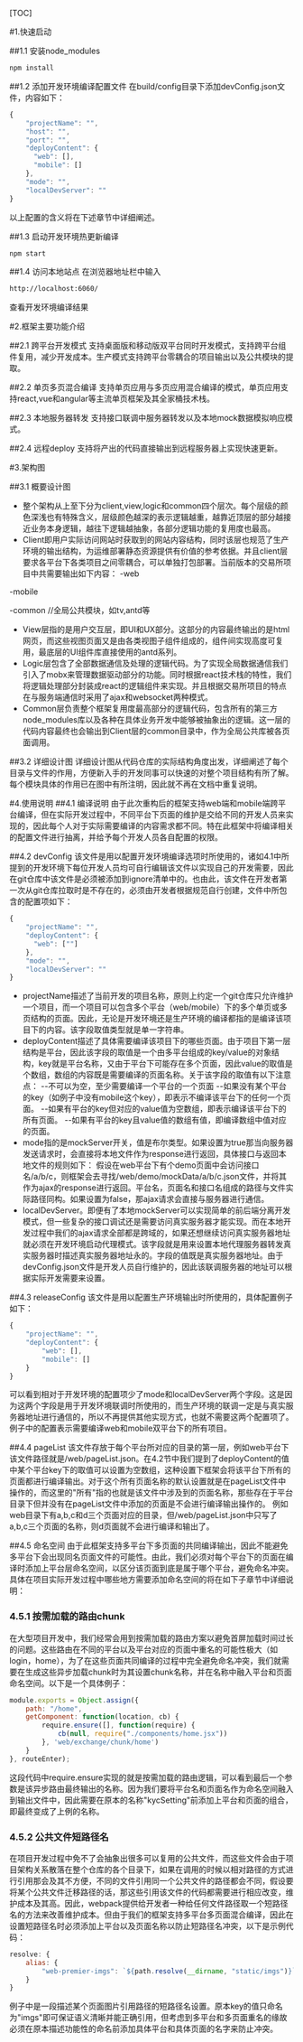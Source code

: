 [TOC]

#1.快速启动

##1.1 安装node_modules
```sh
npm install
```

##1.2 添加开发环境编译配置文件
在build/config目录下添加devConfig.json文件，内容如下：
```javascript
{
    "projectName": "",
    "host": "",
    "port": "",
    "deployContent": {
      "web": [],
      "mobile": []
    },
    "mode": "",
    "localDevServer": ""
}
```
以上配置的含义将在下述章节中详细阐述。

##1.3 启动开发环境热更新编译
```sh
npm start
```

##1.4 访问本地站点
在浏览器地址栏中输入
```sh
http://localhost:6060/
```
查看开发环境编译结果

#2.框架主要功能介绍

##2.1 跨平台开发模式
支持桌面版和移动版双平台同时开发模式，支持跨平台组件复用，减少开发成本。生产模式支持跨平台零耦合的项目输出以及公共模块的提取。

##2.2 单页多页混合编译
支持单页应用与多页应用混合编译的模式，单页应用支持react,vue和angular等主流单页框架及其全家桶技术栈。

##2.3 本地服务器转发
支持接口联调中服务器转发以及本地mock数据模拟响应模式。

##2.4 远程deploy
支持将产出的代码直接输出到远程服务器上实现快速更新。

#3.架构图

##3.1 概要设计图


- 整个架构从上至下分为client,view,logic和common四个层次。每个层级的颜色深浅也有特殊含义，层级颜色越深的表示逻辑越重，越靠近顶层的部分越接近业务本身逻辑，越往下逻辑越抽象，各部分逻辑功能的复用度也最高。
- Client即用户实际访问网站时获取到的网站内容结构，同时该层也规范了生产环境的输出结构，为运维部署静态资源提供有价值的参考依据。并且client层要求各平台下各类项目之间零耦合，可以单独打包部署。当前版本的交易所项目中共需要输出如下内容：
-web

-mobile

-common //全局公共模块，如tv,antd等
- View层指的是用户交互层，即UI和UX部分。这部分的内容最终输出的是html网页，而这些视图页面又是由各类视图子组件组成的，组件间实现高度可复用，最底层的UI组件库直接使用的antd系列。
- Logic层包含了全部数据通信及处理的逻辑代码。为了实现全局数据通信我们引入了mobx来管理数据驱动部分的功能。同时根据react技术栈的特性，我们将逻辑处理部分封装成react的逻辑组件来实现。并且根据交易所项目的特点在与服务端通信时采用了ajax和websocket两种模式。
- Common层负责整个框架复用度最高部分的逻辑代码，包含所有的第三方node_modules库以及各种在具体业务开发中能够被抽象出的逻辑。这一层的代码内容最终也会输出到Client层的common目录中，作为全局公共库被各页面调用。

##3.2 详细设计图
详细设计图从代码仓库的实际结构角度出发，详细阐述了每个目录与文件的作用，方便新入手的开发同事可以快速的对整个项目结构有所了解。每个模块具体的作用已在图中有所注明，因此就不再在文档中重复说明。


#4.使用说明
##4.1 编译说明
由于此次重构后的框架支持web端和mobile端跨平台编译，但在实际开发过程中，不同平台下页面的维护是交给不同的开发人员来实现的，因此每个人对于实际需要编译的内容需求都不同。特在此框架中将编译相关的配置文件进行抽离，并给予每个开发人员各自配置的权限。

##4.2 devConfig
该文件是用以配置开发环境编译选项时所使用的，诸如4.1中所提到的开发环境下每位开发人员均可自行编辑该文件以实现自己的开发需要，因此在git仓库中该文件是必须被添加到ignore清单中的。也由此，该文件在开发者第一次从git仓库拉取时是不存在的，必须由开发者根据规范自行创建，文件中所包含的配置项如下：
```javascript
{
    "projectName": "",
    "deployContent": {
      "web": [""]
    },
    "mode": "",
    "localDevServer": ""
}
```
- projectName描述了当前开发的项目名称，原则上约定一个git仓库只允许维护一个项目，而一个项目可以包含多个平台（web/mobile）下的多个单页或多页结构的页面。因此，无论是开发环境还是生产环境的编译都指的是编译该项目下的内容。该字段取值类型就是单一字符串。
- deployContent描述了具体需要编译该项目下的哪些页面。由于项目下第一层结构是平台，因此该字段的取值是一个由多平台组成的key/value的对象结构，key就是平台名称，又由于平台下可能存在多个页面，因此value的取值是个数组，数组的内容既是需要编译的页面名称。关于该字段的取值有以下注意点：
--不可以为空，至少需要编译一个平台的一个页面
--如果没有某个平台的key（如例子中没有mobile这个key），即表示不编译该平台下的任何一个页面。
--如果有平台的key但对应的value值为空数组，即表示编译该平台下的所有页面。
--如果有平台的key且value值的数组有值，即编译数组中值对应的页面。
- mode指的是mockServer开关，值是布尔类型。如果设置为true那当向服务器发送请求时，会直接将本地文件作为response进行返回，具体接口与返回本地文件的规则如下：
假设在web平台下有个demo页面中会访问接口名/a/b/c，则框架会去寻找/web/demo/mockData/a/b/c.json文件，并将其作为ajax的response进行返回。平台名，页面名和接口名组成的路径与文件实际路径同构。如果设置为false，那ajax请求会直接与服务器进行通信。
- localDevServer。即便有了本地mockServer可以实现简单的前后端分离开发模式，但一些复杂的接口调试还是需要访问真实服务器才能实现。而在本地开发过程中我们的ajax请求全部都是跨域的，如果还想继续访问真实服务器地址就必须在开发环境启动代理模式。该字段就是用来设置本地代理服务器转发真实服务器时描述真实服务器地址永的。字段的值既是真实服务器地址。由于devConfig.json文件是开发人员自行维护的，因此该联调服务器的地址可以根据实际开发需要来设置。

##4.3 releaseConfig
该文件是用以配置生产环境输出时所使用的，具体配置例子如下：
```javascript
{
    "projectName": "",
    "deployContent": {
        "web": [],
        "mobile": []
    }
}
```
可以看到相对于开发环境的配置项少了mode和localDevServer两个字段。这是因为这两个字段是用于开发环境联调时所使用的，而生产环境的联调一定是与真实服务器地址进行通信的，所以不再提供其他实现方式，也就不需要这两个配置项了。例子中的配置表示需要编译web和mobile双平台下的所有项目。

##4.4 pageList
该文件存放于每个平台所对应的目录的第一层，例如web平台下该文件路径就是/web/pageList.json。在4.2节中我们提到了deployContent的值中某个平台key下的取值可以设置为空数组，这种设置下框架会将该平台下所有的页面都进行编译输出。对于这个所有页面名称的默认设置就是在pageList文件中操作的，而这里的"所有"指的也就是该文件中涉及到的页面名称，那些存在于平台目录下但并没有在pageList文件中添加的页面是不会进行编译输出操作的。
例如web目录下有a,b,c和d三个页面对应的目录，但/web/pageList.json中只写了a,b,c三个页面的名称，则d页面就不会进行编译和输出了。

##4.5 命名空间
由于此框架支持多平台下多页面的共同编译输出，因此不能避免多平台下会出现同名页面文件的可能性。由此，我们必须对每个平台下的页面在编译时添加上平台层命名空间，以区分该页面到底是属于哪个平台，避免命名冲突。具体在项目实际开发过程中哪些地方需要添加命名空间的将在如下子章节中详细说明：

### 4.5.1 按需加载的路由chunk
在大型项目开发中，我们经常会用到按需加载的路由方案以避免首屏加载时间过长的问题。这些路由在不同的平台以及平台对应的页面中重名的可能性极大（如login，home），为了在这些页面共同编译的过程中完全避免命名冲突，我们就需要在生成这些异步加载chunk时为其设置chunk名称，并在名称中融入平台和页面命名空间。以下是一个具体例子：
```javascript
module.exports = Object.assign({
    path: "/home",
    getComponent: function(location, cb) {
        require.ensure([], function(require) {
            cb(null, require("./components/home.jsx"))
        }, 'web/exchange/chunk/home')
    }
}, routeEnter);
```
这段代码中require.ensure实现的就是按需加载的路由逻辑，可以看到最后一个参数是该异步路由最终输出的名称。因为我们要将平台名和页面名作为命名空间融入到输出文件中，因此需要在原本的名称"kycSetting"前添加上平台和页面的组合，即最终变成了上例的名称。

### 4.5.2 公共文件短路径名
在项目开发过程中免不了会抽象出很多可以复用的公共文件，而这些文件会由于项目架构关系散落在整个仓库的各个目录下，如果在调用的时候以相对路径的方式进行引用那会及其不方便，不同的文件引用同一个公共文件的路径都会不同，假设要将某个公共文件迁移路径的话，那这些引用该文件的代码都需要进行相应改变，维护成本及其高。因此，webpack提供给开发者一种给任何文件路径取一个短路径名的方法来改善维护成本。但由于我们的框架支持多平台多页面混合编译，因此在设置短路径名时必须添加上平台以及页面名称以防止短路径名冲突，以下是示例代码：
```javascript
resolve: {
    alias: {
        "web-premier-imgs": `${path.resolve(__dirname, "static/imgs")}`
    }
}
```
例子中是一段描述某个页面图片引用路径的短路径名设置。原本key的值只命名为"imgs"即可保证语义清晰并能正确引用，但考虑到多平台和多页面重名的缘故必须在原本描述功能性的命名前添加具体平台和具体页面的名字来防止冲突。
